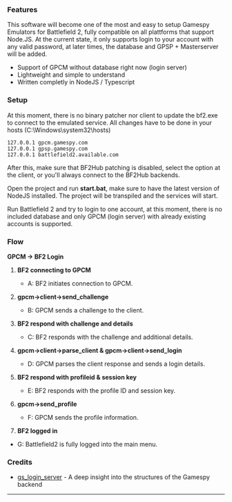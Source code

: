 ### Features

This software will become one of the most and easy to setup Gamespy Emulators for Battlefield 2, fully compatible on all plattforms that support Node.JS. At the current state, it only supports login to your account with any valid password, at later times, the database and GPSP + Masterserver will be added.

- Support of GPCM without database right now (login server)
- Lightweight and simple to understand
- Written completly in NodeJS / Typescript

### Setup
At this moment, there is no binary patcher nor client to update the bf2.exe to connect to the emulated service. All changes have to be done in your hosts (C:\Windows\system32\hosts)

    127.0.0.1 gpcm.gamespy.com
    127.0.0.1 gpsp.gamespy.com
    127.0.0.1 battlefield2.available.com

After this, make sure that BF2Hub patching is disabled, select the option at the client, or you'll always connect to the BF2Hub backends. 

Open the project and run **start.bat**, make sure to have the latest version of NodeJS installed. The project will be transpiled and the services will start.

Run Battlefield 2 and try to login to one account, at this moment, there is no included database and only GPCM (login server) with already existing accounts is supported. 

### Flow
**GPCM -> BF2 Login**

1. **BF2 connecting to GPCM**
   - A: BF2 initiates connection to GPCM.

2. **gpcm->client->send_challenge**
   - B: GPCM sends a challenge to the client.
   
3. **BF2 respond with challenge and details**
   - C: BF2 responds with the challenge and additional details.
   
4. **gpcm->client->parse_client & gpcm->client->send_login**
   - D: GPCM parses the client response and sends a login details.
   
5. **BF2 respond with profileid & session key**
   - E: BF2 responds with the profile ID and session key.
   
6. **gpcm->send_profile**
   - F: GPCM sends the profile information.

7. **BF2 logged in**
  - G: Battlefield2 is fully logged into the main menu.

### Credits
- [gs_login_server](https://code.google.com/archive/p/gsloginserver/ "gs_login_server") - A deep insight into the structures of the Gamespy backend
****